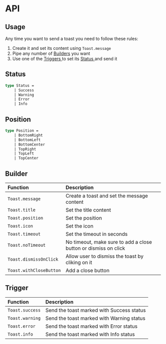 # API

## Usage

Any time you want to send a toast you need to follow these rules:

1. Create it and set its content using `Toast.message`
2. Pipe any number of [Builders](./#builder) you want
3. Use one of the [Triggers ](./#trigger)to set its [Status ](./#status)and send it

## Status

```fsharp
type Status =
    | Success
    | Warning
    | Error
    | Info
```

## Position

```fsharp
type Position =
    | BottomRight
    | BottomLeft
    | BottomCenter
    | TopRight
    | TopLeft
    | TopCenter
```

## Builder

| Function | Description |
| :--- | :--- |
| `Toast.message` | Create a toast and set the message content |
| `Toast.title` | Set the title content |
| `Toast.position` | Set the position |
| `Toast.icon` | Set the icon |
| `Toast.timeout` | Set the timeout in seconds |
| `Toast.noTimeout` | No timeout, make sure to add a close button or dismiss on click |
| `Toast.dismissOnClick` | Allow user to dismiss the toast by cliking on it |
| `Toast.withCloseButton` | Add a close button |

## Trigger

| Function | Description |
| :--- | :--- |
| `Toast.success` | Send the toast marked with Success status |
| `Toast.warning` | Send the toast marked with Warning status |
| `Toast.error` | Send the toast marked with Error status |
| `Toast.info` | Send the toast marked with Info status |

